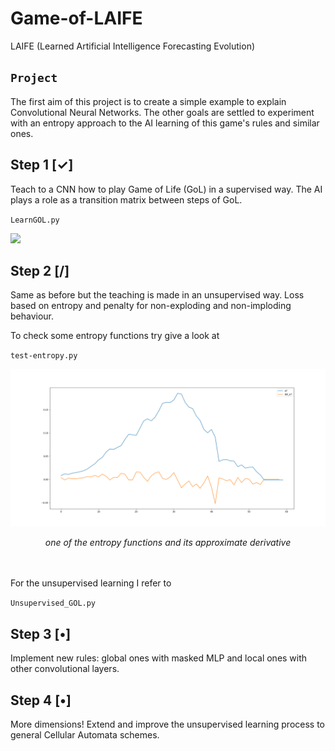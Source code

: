 # Game-of-LAIFE
LAIFE (Learned Artificial Intelligence Forecasting Evolution)


## `Project`

The first aim of this project is to create a simple example to explain Convolutional Neural Networks.
The other goals are settled to experiment with an entropy approach to the AI learning of this game's rules and similar ones. 

## Step 1 [✓]

Teach to a CNN how to play Game of Life (GoL) in a supervised way. The AI plays a role as a transition matrix between steps of GoL.

`LearnGOL.py`

![](/media/AI-GOL-dash.GIF)

## Step 2    [/]

Same as before but the teaching is made in an unsupervised way. Loss based on entropy and penalty for non-exploding and non-imploding behaviour.

To check some entropy functions try give a look at

`test-entropy.py`

![](/media/entropy_and_derivative.png)

<p align="center">
  <i>one of the entropy functions and its approximate derivative</i>
</p>
  
<br /><br />
For the unsupervised learning I refer to 

`Unsupervised_GOL.py`

## Step 3 [•]

Implement new rules: global ones with masked MLP and local ones with other convolutional layers.

## Step 4 [•]

More dimensions! Extend and improve the unsupervised learning process to general Cellular Automata schemes.




